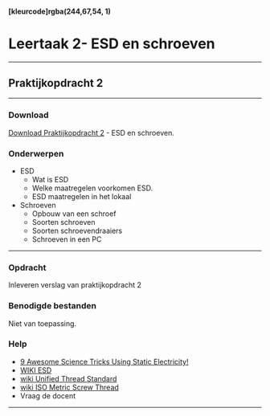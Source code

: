 #### [kleurcode]rgba(244,67,54, 1)

# Leertaak 2- ESD en schroeven

---
## Praktijkopdracht 2 
---

### Download

[Download Praktijkopdracht 2](https://elo.kw1c.nl/CMS/Studie/811%20ICT-Academie/811%20VakkenInhoud/%5BB.11%20HARa%5D%20Hardware%20AO/25187%20%C2%A0%20Applicatie-%20en%20mediaontwikkelaar/Periode%2001/Productie/02.%20Opdrachten/Leertaak%2002%20Schroef%20ESD-veilig/Praktijkopdracht%202.Schroef%20ESD-veilig.docx) - ESD en schroeven.

### Onderwerpen
* ESD
  * Wat is ESD
  * Welke maatregelen voorkomen ESD.
  * ESD maatregelen in het lokaal
* Schroeven
  * Opbouw van een schroef
  * Soorten schroeven
  * Soorten schroevendraaiers
  * Schroeven in een PC

-----

### Opdracht

Inleveren verslag van praktijkopdracht 2

### Benodigde bestanden

Niet van toepassing.

### Help
- [9 Awesome Science Tricks Using Static Electricity!](https://www.youtube.com/watch?v=ViZNgU-Yt-Y)
- [WIKI ESD](https://nl.wikipedia.org/wiki/Elektrostatische_ontlading)
- [wiki Unified Thread Standard](https://en.wikipedia.org/wiki/Unified_Thread_Standard)
- [wiki ISO Metric Screw Thread](https://en.wikipedia.org/wiki/ISO_metric_screw_thread)
- Vraag de docent

---
